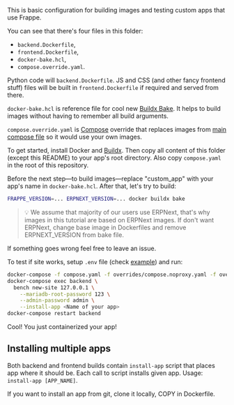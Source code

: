 This is basic configuration for building images and testing custom apps that use Frappe.

You can see that there's four files in this folder:

- `backend.Dockerfile`,
- `frontend.Dockerfile`,
- `docker-bake.hcl`,
- `compose.override.yaml`.

Python code will `backend.Dockerfile`. JS and CSS (and other fancy frontend stuff) files will be built in `frontend.Dockerfile` if required and served from there.

`docker-bake.hcl` is reference file for cool new [Buildx Bake](https://github.com/docker/buildx/blob/master/docs/reference/buildx_bake.md). It helps to build images without having to remember all build arguments.

`compose.override.yaml` is [Compose](https://docs.docker.com/compose/compose-file/) override that replaces images from [main compose file](https://github.com/frappe/frappe_docker/blob/main/compose.yaml) so it would use your own images.

To get started, install Docker and [Buildx](https://github.com/docker/buildx#installing). Then copy all content of this folder (except this README) to your app's root directory. Also copy `compose.yaml` in the root of this repository.

Before the next step—to build images—replace "custom_app" with your app's name in `docker-bake.hcl`. After that, let's try to build:

```bash
FRAPPE_VERSION=... ERPNEXT_VERSION=... docker buildx bake
```

> 💡 We assume that majority of our users use ERPNext, that's why images in this tutorial are based on ERPNext images. If don't want ERPNext, change base image in Dockerfiles and remove ERPNEXT_VERSION from bake file.

If something goes wrong feel free to leave an issue.

To test if site works, setup `.env` file (check [example](<(https://github.com/frappe/frappe_docker/blob/main/example.env)>)) and run:

```bash
docker-compose -f compose.yaml -f overrides/compose.noproxy.yaml -f overrides/compose.mariadb.yaml -f overrides/compose.redis.yaml -f custom_app/compose.override.yaml up -d
docker-compose exec backend \
  bench new-site 127.0.0.1 \
    --mariadb-root-password 123 \
    --admin-password admin \
    --install-app <Name of your app>
docker-compose restart backend
```

Cool! You just containerized your app!

## Installing multiple apps

Both backend and frontend builds contain `install-app` script that places app where it should be. Each call to script installs given app. Usage: `install-app [APP_NAME]`.

If you want to install an app from git, clone it locally, COPY in Dockerfile.
